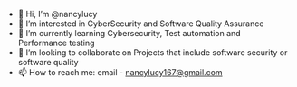 - 👋 Hi, I’m @nancylucy
- 👀 I’m interested in CyberSecurity and Software Quality Assurance
- 🌱 I’m currently learning Cybersecurity, Test automation and Performance testing
- 💞️ I’m looking to collaborate on Projects that include software security or software quality
- 📫 How to reach me: email - nancylucy167@gmail.com

<!---
nancylucy/nancylucy is a ✨ special ✨ repository because its `README.md` (this file) appears on your GitHub profile.
You can click the Preview link to take a look at your changes.
--->
